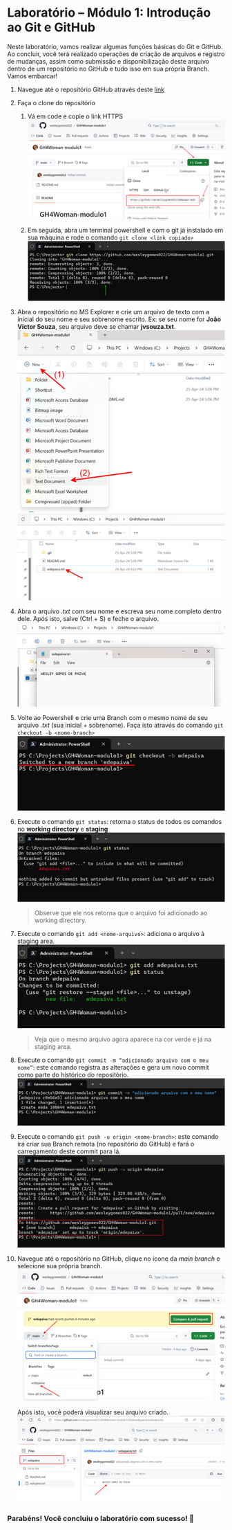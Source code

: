 # Laboratório – Módulo 1: Introdução ao Git e GitHub

Neste laboratório, vamos realizar algumas funções básicas do Git e GitHub. Ao concluir, você terá realizado operações de criação de arquivos e registro de mudanças, assim como submissão e disponibilização deste arquivo dentro de um repositório no GitHub e tudo isso em sua própria Branch. Vamos embarcar!

1. Navegue até o repositório GitHub através deste [link](https://github.com/wesleygomes022/GH4Woman-modulo1)
2. Faça o clone do repositório
    1. Vá em code e copie o link HTTPS ![tela inicial GitHub](Images/gh.png)
    
    1. Em seguida, abra um terminal powershell e com o git já instalado em sua máquina e rode o comando `git clone <link copiado>` ![tela Powershell](Images/ps.png)
    
1. Abra o repositório no MS Explorer e crie um arquivo de texto com a inicial do seu nome e seu sobrenome escrito. Ex: se seu nome for **João Victor Souza**, seu arquivo deve se chamar **jvsouza.txt**. ![tela MS Explorer](Images/explorer_I.png) ![segunda tela MS Explorer](Images/explorer_2.png)

1. Abra o arquivo *.txt* com seu nome e escreva seu nome completo dentro dele. Após isto, salve (Ctrl + S) e feche o arquivo. ![tela Notepad](Images/notepad.png)

1. Volte ao Powershell e crie uma Branch com o mesmo nome de seu arquivo *.txt* (sua inicial + sobrenome). Faça isto através do comando `git checkout -b <nome-branch>` ![tela Powershell](Images/ps_II.png)

1. Execute o comando `git status`: retorna o status de todos os comandos no **working directory** e **staging**
    ![tela Powershell](Images/ps_III.png) 
    > Observe que ele nos retorna que o arquivo foi adicionado ao working directory.

1. Execute o comando `git add <nome-arquivo>`: adiciona o arquivo à staging area. ![tela Powershell](Images/ps_IV.png)
    > Veja que o mesmo arquivo agora aparece na cor verde e já na staging area.

1. Execute o comando `git commit -m “adicionado arquivo com o meu nome”`: este comando registra as alterações e gera um novo commit como parte do histórico do repositório. ![tela Powershell](Images/ps_V.png)

1. Execute o comando `git push -u origin <nome-branch>`: este comando irá criar sua Branch remota (no repositório do GitHub) e fará o carregamento deste commit para lá. ![tela Powershell](Images/ps_VI.png)

1. Navegue até o repositório no GitHub, clique no ícone da *main branch* e selecione sua própria branch. ![tela GitHub](Images/gh_II.png)

    Após isto, você poderá visualizar seu arquivo criado. ![tela GitHub](Images/gh_III.png)

### Parabéns! Você concluiu o laboratório com sucesso! 🎉
